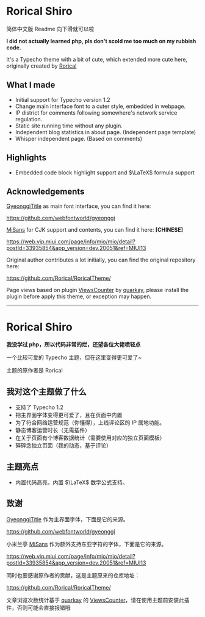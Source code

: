 # Rorical Shiro

简体中文版 Readme 向下滑就可以啦

**I did not actually learned php, pls don't scold me too much on my rubbish code.**

It's a Typecho theme with a bit of cute, which extended more cute here, originally created by [Rorical](https://github.com/Rorical)

## What I made

- Initial support for Typecho version 1.2
- Change main interface font to a cuter style, embedded in webpage.
- IP district for comments following somewhere's network service regulation.
- Static site running time without any plugin.
- Independent blog statistics in about page. (Independent page template)
- Whisper independent page. (Based on comments)

## Highlights

- Embedded code block highlight support and $\LaTeX$ formula support


## Acknowledgements
[GyeonggiTitle](https://github.com/webfontworld/gyeonggi) as main font interface, you can find it here:

https://github.com/webfontworld/gyeonggi

[MiSans](https://web.vip.miui.com/page/info/mio/mio/detail?postId=33935854&app_version=dev.20051&ref=MIUI13) for CJK support and contents, you can find it here: **[CHINESE]**

https://web.vip.miui.com/page/info/mio/mio/detail?postId=33935854&app_version=dev.20051&ref=MIUI13

Original author contributes a lot initially, you can find the original repository here: 

https://github.com/Rorical/RoricalTheme/

Page views based on plugin [ViewsCounter](https://github.com/Quarkay/Typecho-ViewsCounter) by [quarkay](https://www.quarkay.com/), please install the plugin before apply this theme, or exception may happen.


---------------
# Rorical Shiro

**我没学过 php，所以代码非常的烂，还望各位大佬喷轻点**

一个比较可爱的 Typecho 主题，但在这里变得更可爱了~

主题的原作者是 Rorical

## 我对这个主题做了什么

- 支持了 Typecho 1.2
- 把主界面字体变得更可爱了，且在页面中内置
- 为了符合网络运营规范（你懂得），上线评论区的 IP 属地功能。
- 静态博客运营时长（无需插件）
- 在关于页面有个博客数据统计（需要使用对应的独立页面模板）
- 碎碎念独立页面（我的动态，基于评论）

## 主题亮点

- 内置代码高亮，内置 $\LaTeX$ 数学公式支持。

## 致谢
[GyeonggiTitle](https://github.com/webfontworld/gyeonggi) 作为主界面字体，下面是它的来源。

https://github.com/webfontworld/gyeonggi

小米兰亭 [MiSans](https://web.vip.miui.com/page/info/mio/mio/detail?postId=33935854&app_version=dev.20051&ref=MIUI13) 作为额外支持东亚字符的字体，下面是它的来源。

https://web.vip.miui.com/page/info/mio/mio/detail?postId=33935854&app_version=dev.20051&ref=MIUI13

同时也要感谢原作者的贡献，这是主题原来的仓库地址：

https://github.com/Rorical/RoricalTheme/

文章浏览次数统计基于 [quarkay](https://www.quarkay.com/) 的 [ViewsCounter](https://github.com/Quarkay/Typecho-ViewsCounter)，请在使用主题前安装此插件，否则可能会直接报错哦
